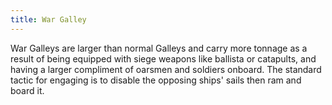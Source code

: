 ```yaml
---
title: War Galley
---
```


War Galleys are larger than normal Galleys and carry more tonnage as a result of being equipped with siege weapons like ballista or catapults, and having a larger compliment of oarsmen and soldiers onboard. The standard tactic for engaging is to disable the opposing ships' sails then ram and board it.


